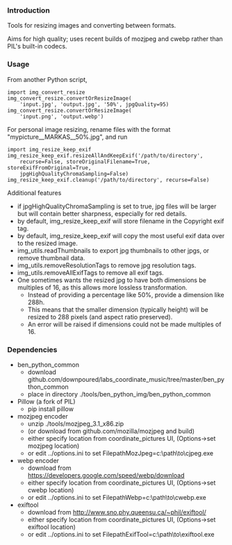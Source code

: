 
### Introduction

Tools for resizing images and converting between formats.

Aims for high quality; uses recent builds of mozjpeg and cwebp rather than PIL's built-in codecs.

### Usage

From another Python script,

	import img_convert_resize
	img_convert_resize.convertOrResizeImage(
		'input.jpg', 'output.jpg', '50%', jpgQuality=95)
	img_convert_resize.convertOrResizeImage(
		'input.png', 'output.webp')

For personal image resizing, rename files with the format "mypicture\_\_MARKAS\_\_50%.jpg", and run

	import img_resize_keep_exif
	img_resize_keep_exif.resizeAllAndKeepExif('/path/to/directory', 
		recurse=False, storeOriginalFilename=True, storeExifFromOriginal=True,
		jpgHighQualityChromaSampling=False)
	img_resize_keep_exif.cleanup('/path/to/directory', recurse=False)

Additional features

* if jpgHighQualityChromaSampling is set to true, jpg files will be larger but will contain better sharpness, especially for red details.
* by default, img_resize_keep_exif will store filename in the Copyright exif tag.
* by default, img_resize_keep_exif will copy the most useful exif data over to the resized image.
* img_utils.readThumbnails to export jpg thumbnails to other jpgs, or remove thumbnail data.
* img_utils.removeResolutionTags to remove jpg resolution tags.
* img_utils.removeAllExifTags to remove all exif tags.
* One sometimes wants the resized jpg to have both dimensions be multiples of 16, as this allows more lossless transformation.
	* Instead of providing a percentage like 50%, provide a dimension like 288h.
	* This means that the smaller dimension (typically height) will be resized to 288 pixels (and aspect ratio preserved).
	* An error will be raised if dimensions could not be made multiples of 16.

### Dependencies

* ben\_python\_common
	* download github.com/downpoured/labs\_coordinate\_music/tree/master/ben\_python\_common
	* place in directory ./tools/ben\_python\_img/ben\_python\_common
* Pillow (a fork of PIL)
	* pip install pillow
* mozjpeg encoder
	* unzip ./tools/mozjpeg\_3.1\_x86.zip
	* (or download from github.com/mozilla/mozjpeg and build)
	* either specify location from coordinate\_pictures UI, (Options->set mozjpeg location)
	* or edit ../options.ini to set FilepathMozJpeg=c:\path\to\cjpeg.exe
* webp encoder
	* download from https://developers.google.com/speed/webp/download
	* either specify location from coordinate\_pictures UI, (Options->set cwebp location)
	* or edit ../options.ini to set FilepathWebp=c:\path\to\cwebp.exe
* exiftool
	* download from http://www.sno.phy.queensu.ca/~phil/exiftool/
	* either specify location from coordinate\_pictures UI, (Options->set exiftool location)
	* or edit ../options.ini to set FilepathExifTool=c:\path\to\exiftool.exe
	